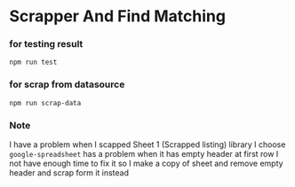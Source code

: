 # Scrapper And Find Matching

### for testing result
```
npm run test
```

### for scrap from datasource
```
npm run scrap-data
```

### Note

I have a problem when I scapped Sheet 1 (Scrapped listing)
library I choose `google-spreadsheet` has a problem when it has empty header at first row
I not have enough time to fix it so I make a copy of sheet and remove empty header
and scrap form it instead